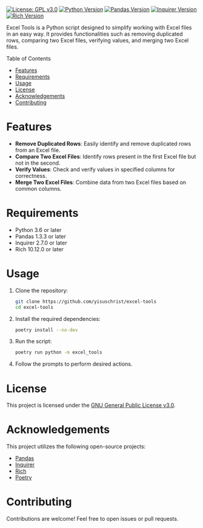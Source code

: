 [![License: GPL v3.0](https://img.shields.io/badge/License-GPL%20v3.0-blue.svg)](https://opensource.org/licenses/GPL-3.0)
[![Python Version](https://img.shields.io/badge/Python-3.6%2B-blue)](https://www.python.org/downloads/)
[![Pandas Version](https://img.shields.io/badge/pandas-1.3.3%2B-brightgreen)](https://pandas.pydata.org/)
[![Inquirer Version](https://img.shields.io/badge/inquirer-2.7.0%2B-brightgreen)](https://github.com/magmax/python-inquirer)
[![Rich Version](https://img.shields.io/badge/rich-10.12.0%2B-brightgreen)](https://github.com/willmcgugan/rich)

Excel Tools is a Python script designed to simplify working with Excel files in an easy way. It provides functionalities such as removing duplicated rows, comparing two Excel files, verifying values, and merging two Excel files.

Table of Contents

- [Features](#features)
- [Requirements](#requirements)
- [Usage](#usage)
- [License](#license)
- [Acknowledgements](#acknowledgements)
- [Contributing](#contributing)

# Features

- **Remove Duplicated Rows**: Easily identify and remove duplicated rows from an Excel file.
- **Compare Two Excel Files**: Identify rows present in the first Excel file but not in the second.
- **Verify Values**: Check and verify values in specified columns for correctness.
- **Merge Two Excel Files**: Combine data from two Excel files based on common columns.

# Requirements

- Python 3.6 or later
- Pandas 1.3.3 or later
- Inquirer 2.7.0 or later
- Rich 10.12.0 or later

# Usage

1. Clone the repository:

   ```bash
   git clone https://github.com/yisuschrist/excel-tools
   cd excel-tools
   ```

2. Install the required dependencies:

   ```bash
   poetry install --no-dev
   ```

3. Run the script:

   ```bash
   poetry run python -m excel_tools
   ```

4. Follow the prompts to perform desired actions.

# License

This project is licensed under the [GNU General Public License v3.0](https://opensource.org/licenses/GPL-3.0).

# Acknowledgements

This project utilizes the following open-source projects:

- [Pandas](https://pandas.pydata.org)
- [Inquirer](https://github.com/magmax/python-inquirer)
- [Rich](https://github.com/Textualize/rich)
- [Poetry](https://python-poetry.org)

# Contributing

Contributions are welcome! Feel free to open issues or pull requests.
